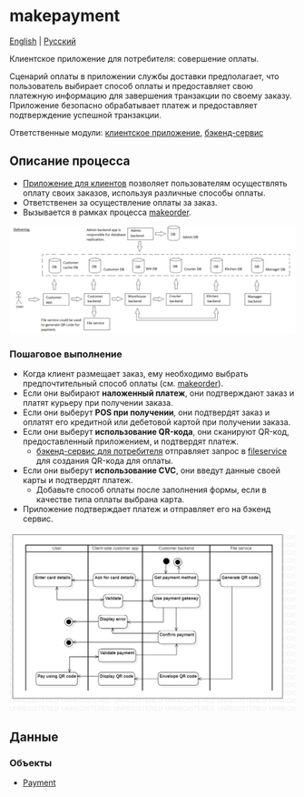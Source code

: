 # makepayment

[English](makepayment.md) | [Русский](makepayment.ru.md)

Клиентское приложение для потребителя: совершение оплаты.

Сценарий оплаты в приложении службы доставки предполагает, что пользователь выбирает способ оплаты и предоставляет свою платежную информацию для завершения транзакции по своему заказу.
Приложение безопасно обрабатывает платеж и предоставляет подтверждение успешной транзакции.

Ответственные модули: [клиентское приложение](../../frontend/customerclient.ru.md), [бэкенд-сервис](../../backend/customerbackend.ru.md)

## Описание процесса

- [Приложение для клиентов](../../frontend/customerclient.md) позволяет пользователям осуществлять оплату своих заказов, используя различные способы оплаты.
- Ответственен за осуществление оплаты за заказ.
- Вызывается в рамках процесса [makeorder](makeorder.ru.md).

![placing_order_overall](../../img/placing_order_overall.png)

### Пошаговое выполнение

- Когда клиент размещает заказ, ему необходимо выбрать предпочтительный способ оплаты (см. [makeorder](makeorder.md)).
- Если они выбирают **наложенный платеж**, они подтверждают заказ и платят курьеру при получении заказа.
- Если они выберут **POS при получении**, они подтвердят заказ и оплатят его кредитной или дебетовой картой при получении заказа.
- Если они выберут **использование QR-кода**, они сканируют QR-код, предоставленный приложением, и подтвердят платеж.
     - [бэкенд-сервис для потребителя](../../backend/customerbackend.md) отправляет запрос в [fileservice](../../backend/fileservice.md) для создания QR-кода для оплаты.
- Если они выберут **использование CVC**, они введут данные своей карты и подтвердят платеж.
     - Добавьте способ оплаты после заполнения формы, если в качестве типа оплаты выбрана карта.
- Приложение подтверждает платеж и отправляет его на бэкенд сервис.

![customer.makepayment](../../img/activitydiagrams/customer.makepayment.png)

## Данные

### Объекты 

- [Payment](https://github.com/alexeysp11/workflow-lib/blob/main/docs/Models/Business/Monetary/Payment.md)
